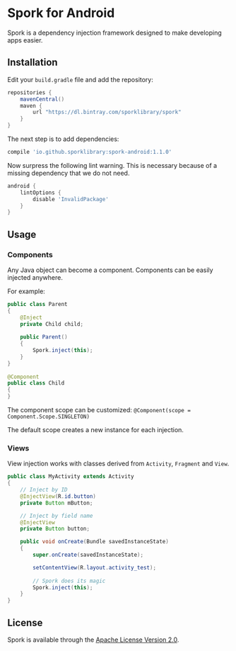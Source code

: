 # Spork for Android
Spork is a dependency injection framework designed to make developing apps easier.

## Installation

Edit your `build.gradle` file and add the repository:

```groovy
repositories {
	mavenCentral()
	maven {
		url "https://dl.bintray.com/sporklibrary/spork"
	}
}
```

The next step is to add dependencies:

```groovy
compile 'io.github.sporklibrary:spork-android:1.1.0'
```

Now surpress the following lint warning. This is necessary because of a missing dependency that we do not need.

```groovy
android {
	lintOptions {
		disable 'InvalidPackage'
	}
}
```

## Usage

### Components

Any Java object can become a component. Components can be easily injected anywhere.

For example:

```java
public class Parent
{
    @Inject
    private Child child;
 
    public Parent()
    {
        Spork.inject(this);
    }
}
 
@Component
public class Child
{
}
```

The component scope can be customized: `@Component(scope = Component.Scope.SINGLETON)`

The default scope creates a new instance for each injection.

### Views

View injection works with classes derived from `Activity`, `Fragment` and `View`.

```java
public class MyActivity extends Activity
{
	// Inject by ID
	@InjectView(R.id.button)
	private Button mButton;

	// Inject by field name
	@InjectView
	private Button button;

	public void onCreate(Bundle savedInstanceState)
	{
		super.onCreate(savedInstanceState);

		setContentView(R.layout.activity_test);
		
		// Spork does its magic
		Spork.inject(this);
	}
}
```

## License

Spork is available through the [Apache License Version 2.0](http://www.apache.org/licenses/LICENSE-2.0).
